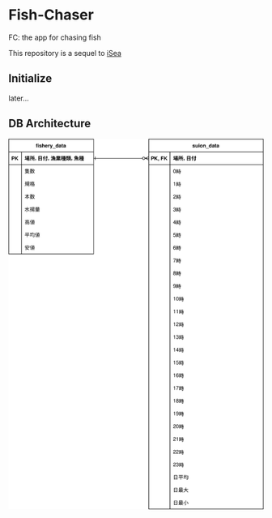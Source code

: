 # Fish-Chaser
FC: the app for chasing fish

This repository is a sequel to [iSea](https://github.com/pop-ketle/iSea)

## Initialize
later...

## DB Architecture
![ER図](./datasets/images/data_ER.svg)